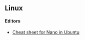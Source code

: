 ## Linux

#### Editors
- [Cheat sheet for Nano in Ubuntu](https://www.nano-editor.org/dist/latest/cheatsheet.html)